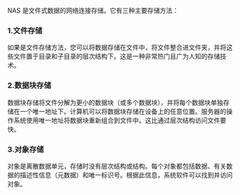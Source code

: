 NAS 是文件式数据的网络连接存储。它有三种主要存储方法：

### 1.文件存储

如果是文件存储方法，您可以将数据存储在文件中，将文件整合进文件夹，并将这些文件置于目录和子目录的层次结构下。这是一种非常热门且广为人知的存储技术。

### 2.数据块存储 

数据块存储将文件分解为更小的数据块（或多个数据块），并将每个数据块单独存储在一个唯一地址下。计算机可以将数据块存储在设备上的任意位置。服务器的操作系统使用唯一地址将数据块重新组合到文件中。这比通过层次结构访问文件要快。

### 3.对象存储

对象是离散数据单元，存储时没有层次结构或结构。每个对象都包括数据、有关数据的描述性信息（元数据）和唯一标识号。根据此信息，系统软件可以找到并访问对象。